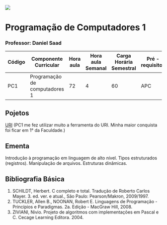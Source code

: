 ![](https://doity.com.br/media/doity/eventos/evento-13392-logo_organizador.png)

# Programação de Computadores 1
### Professor: Daniel Saad
Código| Componente Curricular | Hora aula | Hora aula Semanal | Carga Horária Semestral | Pré - requisitos
------|-----------------------|-----------|-------------------|-------------------------|-----------------
PC1 | Programação de computadores 1 | 72 | 4 | 60 | APC 

## Pojetos
[URI](https://github.com/GustavoCunhaLacerda/URI) (PC1 me fez utilizar muito a ferramenta do URI. Minha maior conquista foi ficar em 1° da Faculdade.)

## Ementa
Introdução à programação em linguagem de alto nível. Tipos estruturados (registros). Manipulação de
arquivos. Estruturas dinâmicas. 

## Bibliografia Básica
1. SCHILDT, Herbert. C completo e total. Tradução de Roberto Carlos Mayer. 3. ed. ver. e atual., São
Paulo: Pearson/Makron, 2009/1997.
2. TUCKLER, Allen B., NOONAN, Robert E. Linguagens de Programação - Princípios e Paradigmas.
2a. Edição - MacGraw Hill, 2008.
3. ZIVIANI, Nivio. Projeto de algoritmos com implementações em Pascal e C. Cecage Learning Editora. 2004.
